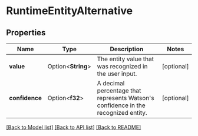 # RuntimeEntityAlternative

## Properties

Name | Type | Description | Notes
------------ | ------------- | ------------- | -------------
**value** | Option<**String**> | The entity value that was recognized in the user input. | [optional]
**confidence** | Option<**f32**> | A decimal percentage that represents Watson's confidence in the recognized entity. | [optional]

[[Back to Model list]](../README.md#documentation-for-models) [[Back to API list]](../README.md#documentation-for-api-endpoints) [[Back to README]](../README.md)


